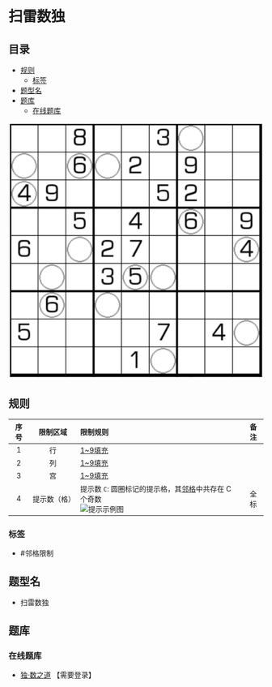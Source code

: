 # 扫雷数独
<!-- START doctoc generated TOC please keep comment here to allow auto update -->
<!-- DON'T EDIT THIS SECTION, INSTEAD RE-RUN doctoc TO UPDATE -->
## 目录

- [规则](#%E8%A7%84%E5%88%99)
  - [标签](#%E6%A0%87%E7%AD%BE)
- [题型名](#%E9%A2%98%E5%9E%8B%E5%90%8D)
- [题库](#%E9%A2%98%E5%BA%93)
  - [在线题库](#%E5%9C%A8%E7%BA%BF%E9%A2%98%E5%BA%93)

<!-- END doctoc generated TOC please keep comment here to allow auto update -->

![题](../../../../../images/sudoku/扫雷数独.png)

## 规则

| 序号  |  限制区域  | 限制规则                                             | 备注  |
|:---:|:------:|:-------------------------------------------------|:---:|
|  1  |   行    | [1~9填充]                                          |     |
|  2  |   列    | [1~9填充]                                          |     |
|  3  |   宫    | [1~9填充]                                          |     |
|  4  | 提示数（格） | 提示数 `C`: 圆圈标记的提示格，其[邻格]中共存在 C 个奇数<br/>![提示示例图]   | 全标  |

### 标签

- #邻格限制

## 题型名

- 扫雷数独

## 题库

### 在线题库

- [独·数之道](http://www.sudokufans.org.cn/lx/game.index.php?type=mine) 【需要登录】

[1~9填充]: ../../../../../rules/rules.md#1to9填充

[邻格]: ../../../../../rules/rules.md#邻格

[提示示例图]: http://www.sudokufans.org.cn/img/mine_memo.png
